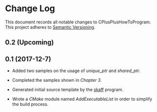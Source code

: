 # Change Log
This document records all notable changes to CPlusPlusHowToProgram.  
This project adheres to [Semantic Versioning](http://semver.org/).

## 0.2 (Upcoming)

## 0.1 (2017-12-7)
* Added two samples on the usage of *unique_ptr* and *shared_ptr*.

* Completed the samples shown in *Chapter 3*.

* Generated initial source template by the
[skaff](https://github.com/jhxie/skaff) program.

* Wrote a *CMake* module named *AddExecutableList* in order to simplify the
build process.
